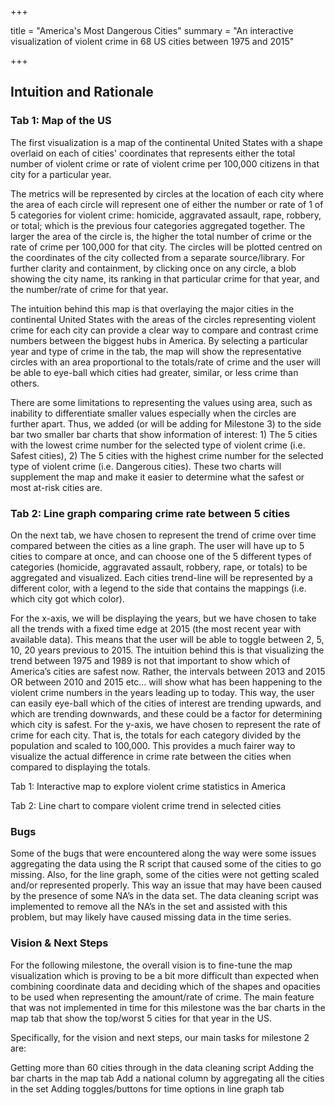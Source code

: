 +++

title = "America's Most Dangerous Cities"
summary = "An interactive visualization of violent crime in 68 US cities between 1975 and 2015"

+++

## Intuition and Rationale

### Tab 1: Map of the US

The first visualization is a map of the continental United States with a shape overlaid on each of cities' coordinates that represents either the total number of violent crime or rate of violent crime per 100,000 citizens in that city for a particular year.

The metrics will be represented by circles at the location of each city where the area of each circle will represent one of either the number or rate of 1 of 5 categories for violent crime: homicide, aggravated assault, rape, robbery, or total; which is the previous four categories aggregated together. The larger the area of the circle is, the higher the total number of crime or the rate of crime per 100,000 for that city. The circles will be plotted centred on the coordinates of the city collected from a separate source/library. For further clarity and containment, by clicking once on any circle, a blob showing the city name, its ranking in that particular crime for that year, and the number/rate of crime for that year.

The intuition behind this map is that overlaying the major cities in the continental United States with the areas of the circles representing violent crime for each city can provide a clear way to compare and contrast crime numbers between the biggest hubs in America. By selecting a particular year and type of crime in the tab, the map will show the representative circles with an area proportional to the totals/rate of crime and the user will be able to eye-ball which cities had greater, similar, or less crime than others.

There are some limitations to representing the values using area, such as inability to differentiate smaller values especially when the circles are further apart. Thus, we added (or will be adding for Milestone 3) to the side bar two smaller bar charts that show information of interest: 1) The 5 cities with the lowest crime number for the selected type of violent crime (i.e. Safest cities), 2) The 5 cities with the highest crime number for the selected type of violent crime (i.e. Dangerous cities). These two charts will supplement the map and make it easier to determine what the safest or most at-risk cities are.

### Tab 2: Line graph comparing crime rate between 5 cities

On the next tab, we have chosen to represent the trend of crime over time compared between the cities as a line graph. The user will have up to 5 cities to compare at once, and can choose one of the 5 different types of categories (homicide, aggravated assault, robbery, rape, or totals) to be aggregated and visualized. Each cities trend-line will be represented by a different color, with a legend to the side that contains the mappings (i.e. which city got which color).

For the x-axis, we will be displaying the years, but we have chosen to take all the trends with a fixed time edge at 2015 (the most recent year with available data). This means that the user will be able to toggle between 2, 5, 10, 20 years previous to 2015. The intuition behind this is that visualizing the trend between 1975 and 1989 is not that important to show which of America’s cities are safest now. Rather, the intervals between 2013 and 2015 OR between 2010 and 2015 etc… will show what has been happening to the violent crime numbers in the years leading up to today. This way, the user can easily eye-ball which of the cities of interest are trending upwards, and which are trending downwards, and these could be a factor for determining which city is safest. For the y-axis, we have chosen to represent the rate of crime for each city. That is, the totals for each category divided by the population and scaled to 100,000. This provides a much fairer way to visualize the actual difference in crime rate between the cities when compared to displaying the totals.


Tab 1: Interactive map to explore violent crime statistics in America



Tab 2: Line chart to compare violent crime trend in selected cities


### Bugs

Some of the bugs that were encountered along the way were some issues aggregating the data using the R script that caused some of the cities to go missing. Also, for the line graph, some of the cities were not getting scaled and/or represented properly. This way an issue that may have been caused by the presence of some NA’s in the data set. The data cleaning script was implemented to remove all the NA’s in the set and assisted with this problem, but may likely have caused missing data in the time series.

### Vision & Next Steps

For the following milestone, the overall vision is to fine-tune the map visualization which is proving to be a bit more difficult than expected when combining coordinate data and deciding which of the shapes and opacities to be used when representing the amount/rate of crime. The main feature that was not implemented in time for this milestone was the bar charts in the map tab that show the top/worst 5 cities for that year in the US.

Specifically, for the vision and next steps, our main tasks for milestone 2 are:

Getting more than 60 cities through in the data cleaning script
Adding the bar charts in the map tab
Add a national column by aggregating all the cities in the set
Adding toggles/buttons for time options in line graph tab
